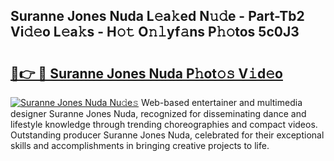 ## Suranne Jones Nuda L𝚎a𝚔ed N𝚞𝚍e - Part-Tb2 Vi𝚍𝚎o L𝚎a𝚔s - H𝚘𝚝 O𝚗𝚕yf𝚊ns P𝚑𝚘tos 5c0J3

# <h2><a href="http://kf4w3u.oniu.top/?m=Suranne+Jones+Nuda">🔗👉 🔴 Suranne Jones Nuda P𝚑ot𝚘𝚜 V𝚒d𝚎o</a></h2>

[![Suranne Jones Nuda Nu𝚍e𝚜](https://i.imgur.com/0qMVB7G.gif)](http://kf4w3u.oniu.top/?m=Suranne+Jones+Nuda)
Web-based entertainer and multimedia designer Suranne Jones Nuda, recognized for disseminating dance and lifestyle knowledge through trending choreographies and compact videos. Outstanding producer Suranne Jones Nuda, celebrated for their exceptional skills and accomplishments in bringing creative projects to life.  
